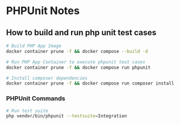 # PHPUnit Notes

## How to build and run php unit test cases

```bash
# Build PHP App Image
docker container prune -f && docker compose --build -d

# Run PHP App Container to execute phpunit test cases
docker container prune -f && docker compose run phpunit

# Install composer dependencies
docker container prune -f && docker compose run composer install
```

### PHPUnit Commands

```bash
# Run test suite
php vendor/bin/phpunit --testsuite=Integration

```
